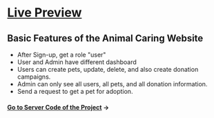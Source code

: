 # [Live Preview](https://animal-carings.web.app/)            

## Basic Features of the Animal Caring Website
- After Sign-up, get a role "user"
- User and Admin have different dashboard
- Users can create pets, update, delete, and also create donation campaigns.
- Admin can only see all users, all pets, and all donation information.
- Send a request to get a pet for adoption.


#### [Go to Server Code of the Project](https://github.com/hrmrakib/animal-caring-server) →

